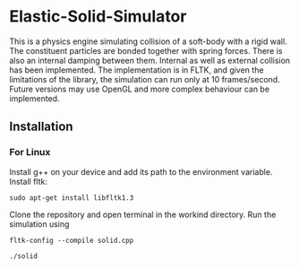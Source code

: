 # Elastic-Solid-Simulator
This is a physics engine simulating collision of a soft-body with a rigid wall. The constituent particles are bonded together with spring forces. There is also an
internal damping between them. Internal as well as external collision has been implemented.
The implementation is in FLTK, and given the limitations of the library, the simulation can run only at 10 frames/second. Future versions may use OpenGL and more
complex behaviour can be implemented.

## Installation
### For Linux 
Install g++ on your device and add its path to the environment variable. Install fltk:
```
sudo apt-get install libfltk1.3
```
Clone the repository and open terminal in the workind directory. Run the simulation using
```
fltk-config --compile solid.cpp
```
```
./solid
```
